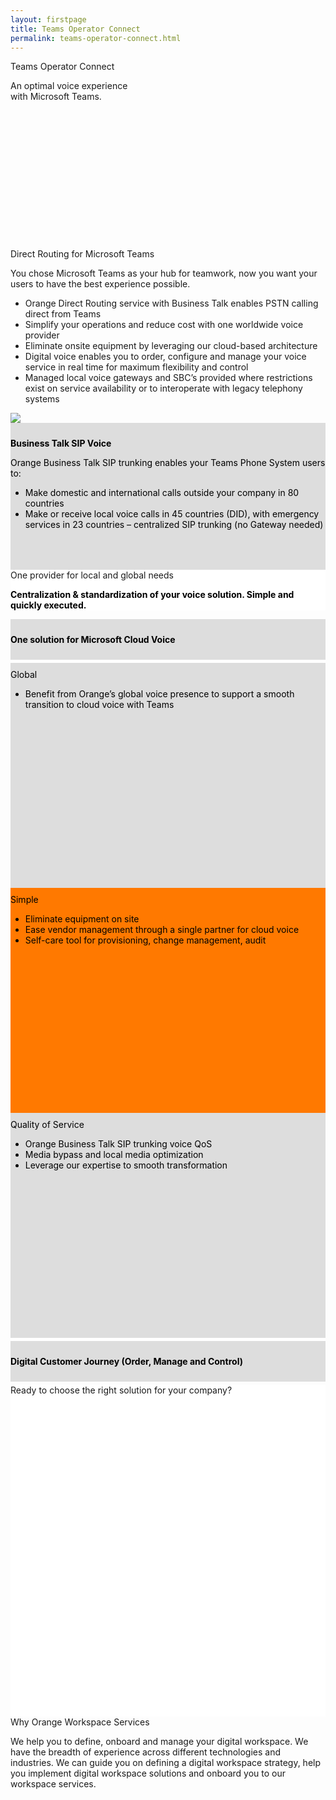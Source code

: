 ```yaml
---
layout: firstpage
title: Teams Operator Connect
permalink: teams-operator-connect.html
---
```


<style type="text/css">
    
    .jumbotron-height {
        height: 300px;

    }

    .jumbotron-white {
        background-color: #FFFFFF;

    }

    .jumbotron-black {
        background-color: #000000;

    }

    .jumbotron-grey {
        background-color: #DDDDDD;

    }

    .jumbotron-orange {
        background-color: #FF7900;

    }

    .p-black {
        color: #000000;

    }

    .div-black {
        color: #000000;

    }

    .div-border {
        border-style: solid;
        border-color: #DDDDDD;

    }

    .col-md-4-grey {
        background-color: #DDDDDD;
        color: #000000;
        padding-top: 10px;
        padding-bottom: 50px;

    }

    .col-md-4-orange {
        background-color: #FF7900;
        color: #000000;
        padding-top: 10px;
        padding-bottom: 50px;

    }

    .col-md-12-grey {
        background-color: #DDDDDD;
        color: #000000;
        padding-top: 10px;
        padding-bottom: 10px;
        margin-top: 5px;
        margin-bottom: 5px;

    }

    .bgimg0 {
        background-image: url('../images/teams-operator-connect-bg.png');
        background-position: center top 20%;
        background-size: cover;
        background-repeat: no-repeat;

    }

    .img1 {
        background-image: url('../images/microsoftteams-image_no1.png');
        background-position: center;
        background-size: contain;
        background-repeat: no-repeat;
        height: 500px;

    }

</style>

<!-- Title Row -->

<div class="jumbotron jumbotron-height bgimg0">
    <div class="container">
        <h12>Teams Operator Connect</h12>
        <p></p>
        <p>An optimal voice experience<br>
        with Microsoft Teams.</p>
    </div>
</div>

<!-- Row 2 -->

<div class="jumbotron">
    <div class="container">
        <div class="col-md-8">
            <h7>Direct Routing for Microsoft Teams</h7>
            <p class="lead">You chose Microsoft Teams as your hub for teamwork, now you want your users to have the best experience possible.</p>
            <p class="lead">
            <ul>
                <li class="lead">Orange Direct Routing service with Business Talk enables PSTN calling direct from Teams</li>
                <li class="lead">Simplify your operations and reduce cost with one worldwide voice provider</li>
                <li class="lead">Eliminate onsite equipment by leveraging our cloud-based architecture</li>
                <li class="lead">Digital voice enables you to order, configure and manage your voice service in real time for maximum flexibility and control</li>
                <li class="lead">Managed local voice gateways and SBC’s provided where restrictions exist on service availability or to interoperate with legacy telephony  systems</li>
            </ul>
            </p>
            <div><img src="{{ "/images/orange-business-services-logo_200px-500px.png" | relative_url }}"></div>
        </div>
        <div class="col-md-4 col-md-4-grey">
        <p class="lead"><b>Business Talk SIP Voice</b></p>
        <p class="lead">Orange Business Talk SIP trunking enables your Teams Phone System users to:</p>
        <p class="lead">
            <ul>
                <li class="lead">Make domestic and international calls outside your company in 80 countries</li>
                <li class="lead">Make or receive local voice calls in 45 countries (DID), with emergency services in 23 countries – centralized SIP trunking (no Gateway needed)</li>
            </ul>
        </p>
        </div>
    </div>
</div>

<!-- Title Row 2 -->

<div class="jumbotron jumbotron-white">
    <div class="container">
        <h7 class="header-light regular-pad">One provider for local and global needs</h7>
        <p class="lead p-black"><b>Centralization & standardization of your voice solution. Simple and quickly executed.</b></p>
    </div>
</div>

<!-- Row 3 -->

<div class="jumbotron jumbotron-white">
    <div class="container">
        <div class="col-md-12 col-md-12-grey">
            <p class="lead"><b>One solution for Microsoft Cloud Voice</b></p>
        </div>
    </div>
    <div class="container">
        <div class="col-md-4 col-md-4-grey" style="height: 300px;">
            <h7>Global</h7>
            <p class="lead">
            <ul> 
                <li class="lead">Benefit from Orange’s global voice presence to support a smooth transition to cloud voice with Teams</li>
            </ul>
            </p>
        </div>
        <div class="col-md-4 col-md-4-orange" style="height: 300px;">
            <h11>Simple</h11>
            <p class="lead">
            <ul>
                <li class="lead">Eliminate equipment on site</li>
                <li class="lead">Ease vendor management through a single partner for cloud voice</li>
                <li class="lead">Self-care tool for provisioning, change management, audit</li>
            </ul>
            </p>
        </div>
        <div class="col-md-4 col-md-4-grey" style="height: 300px;">
            <h7>Quality of Service</h7>
            <p class="lead">
            <ul>
                <li class="lead">Orange Business Talk SIP trunking voice QoS</li>
                <li class="lead">Media bypass and local media optimization</li>
                <li class="lead">Leverage our expertise to smooth transformation</li>
            </ul>
            </p>
        </div>
    </div>
    <div class="container">
        <div class="col-md-12 col-md-12-grey">
            <p class="lead"><b>Digital Customer Journey (Order, Manage and Control)</b></p>
        </div>
    </div>
</div>

<!-- Title Row 4 -->

<div class="jumbotron jumbotron-white">
    <div class="container">
        <h7 class="header-light regular-pad">Ready to choose the right solution for your company?</h7>
        <p></p>
    </div>
    <div class="img1"></div>
</div>

<!-- Row 5 -->

<div class="jumbotron">
    <div class="container">
        <div class="col-md-12">
            <h7>Why Orange Workspace Services</h7>
            <p class="lead">We help you to define, onboard and manage your digital workspace. We have the breadth of experience across different technologies and industries. We can guide you on defining a digital workspace strategy, help you implement digital workspace solutions and onboard you to our workspace services.</p>
        </div>
    </div>
</div>